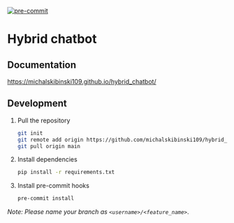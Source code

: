 [![pre-commit](https://img.shields.io/badge/pre--commit-enabled-brightgreen?logo=pre-commit)](https://github.com/pre-commit/pre-commit)

# Hybrid chatbot 

## Documentation

https://michalskibinski109.github.io/hybrid_chatbot/


## Development

1. Pull the repository
    ```bash
    git init
    git remote add origin https://github.com/michalskibinski109/hybrid_chatbot
    git pull origin main
    ```
2. Install dependencies
    ```bash
    pip install -r requirements.txt
    ```
3. Install pre-commit hooks
    ```bash
    pre-commit install
    ```
_Note: Please name your branch as `<username>/<feature_name>`_.

